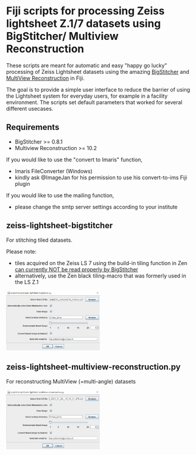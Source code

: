 # Fiji scripts for processing Zeiss lightsheet Z.1/7 datasets using BigStitcher/ Multiview Reconstruction

These scripts are meant for automatic and easy "happy go lucky" processing of Zeiss Lightsheet datasets using the amazing [BigStitcher](https://imagej.net/BigStitcher) and [MultiView Reconstruction](https://imagej.net/Multiview-Reconstruction) in Fiji.

The goal is to provide a simple user interface to reduce the barrier of using the Lightsheet system for everyday users, for example in a facility environment. 
The scripts set default parameters that worked for several different usecases.

## Requirements
- BigStitcher >= 0.8.1
- Multiview Reconstruction >= 10.2

If you would like to use the "convert to Imaris" function, 
- Imaris FileConverter (Windows)
- kindly ask @ImageJan for his permission to use his convert-to-ims Fiji plugin

If you would like to use the mailing function,
- please change the smtp server settings according to your institute


## zeiss-lightsheet-bigstitcher
For stitching tiled datasets.

Please note: 
- tiles acquired on the Zeiss LS 7 using the build-in tiling function in Zen [can currently NOT be read properly by BigStitcher](https://forum.image.sc/t/change-in-czi-tile-info-metadata-after-upgrade-to-zeiss-lightsheet-7/49414)
- alternatively, use the Zen black tiling-macro that was formerly used in the LS Z.1

<img src="zeiss-lightsheet-bigstitcher.png" width="50%" height="50%">

## zeiss-lightsheet-multiview-reconstruction.py
For reconstructing MultiView (=multi-angle) datasets

<img src="zeiss-lightsheet-multiview-reconstruction.png" width="50%" height="50%">
